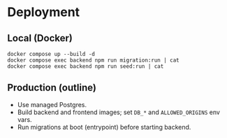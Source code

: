# Deployment

## Local (Docker)
```
docker compose up --build -d
docker compose exec backend npm run migration:run | cat
docker compose exec backend npm run seed:run | cat
```

## Production (outline)
- Use managed Postgres.
- Build backend and frontend images; set `DB_*` and `ALLOWED_ORIGINS` env vars.
- Run migrations at boot (entrypoint) before starting backend.

